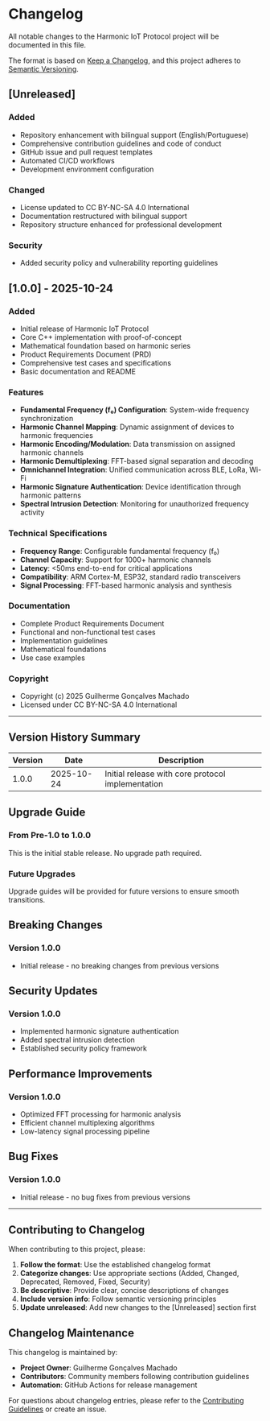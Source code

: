 # Changelog

All notable changes to the Harmonic IoT Protocol project will be documented in this file.

The format is based on [Keep a Changelog](https://keepachangelog.com/en/1.0.0/),
and this project adheres to [Semantic Versioning](https://semver.org/spec/v2.0.0.html).

## [Unreleased]

### Added
- Repository enhancement with bilingual support (English/Portuguese)
- Comprehensive contribution guidelines and code of conduct
- GitHub issue and pull request templates
- Automated CI/CD workflows
- Development environment configuration

### Changed
- License updated to CC BY-NC-SA 4.0 International
- Documentation restructured with bilingual support
- Repository structure enhanced for professional development

### Security
- Added security policy and vulnerability reporting guidelines

## [1.0.0] - 2025-10-24

### Added
- Initial release of Harmonic IoT Protocol
- Core C++ implementation with proof-of-concept
- Mathematical foundation based on harmonic series
- Product Requirements Document (PRD)
- Comprehensive test cases and specifications
- Basic documentation and README

### Features
- **Fundamental Frequency (f₀) Configuration**: System-wide frequency synchronization
- **Harmonic Channel Mapping**: Dynamic assignment of devices to harmonic frequencies
- **Harmonic Encoding/Modulation**: Data transmission on assigned harmonic channels
- **Harmonic Demultiplexing**: FFT-based signal separation and decoding
- **Omnichannel Integration**: Unified communication across BLE, LoRa, Wi-Fi
- **Harmonic Signature Authentication**: Device identification through harmonic patterns
- **Spectral Intrusion Detection**: Monitoring for unauthorized frequency activity

### Technical Specifications
- **Frequency Range**: Configurable fundamental frequency (f₀)
- **Channel Capacity**: Support for 1000+ harmonic channels
- **Latency**: <50ms end-to-end for critical applications
- **Compatibility**: ARM Cortex-M, ESP32, standard radio transceivers
- **Signal Processing**: FFT-based harmonic analysis and synthesis

### Documentation
- Complete Product Requirements Document
- Functional and non-functional test cases
- Implementation guidelines
- Mathematical foundations
- Use case examples

### Copyright
- Copyright (c) 2025 Guilherme Gonçalves Machado
- Licensed under CC BY-NC-SA 4.0 International

---

## Version History Summary

| Version | Date | Description |
|---------|------|-------------|
| 1.0.0 | 2025-10-24 | Initial release with core protocol implementation |

## Upgrade Guide

### From Pre-1.0 to 1.0.0
This is the initial stable release. No upgrade path required.

### Future Upgrades
Upgrade guides will be provided for future versions to ensure smooth transitions.

## Breaking Changes

### Version 1.0.0
- Initial release - no breaking changes from previous versions

## Security Updates

### Version 1.0.0
- Implemented harmonic signature authentication
- Added spectral intrusion detection
- Established security policy framework

## Performance Improvements

### Version 1.0.0
- Optimized FFT processing for harmonic analysis
- Efficient channel multiplexing algorithms
- Low-latency signal processing pipeline

## Bug Fixes

### Version 1.0.0
- Initial release - no bug fixes from previous versions

---

## Contributing to Changelog

When contributing to this project, please:

1. **Follow the format**: Use the established changelog format
2. **Categorize changes**: Use appropriate sections (Added, Changed, Deprecated, Removed, Fixed, Security)
3. **Be descriptive**: Provide clear, concise descriptions of changes
4. **Include version info**: Follow semantic versioning principles
5. **Update unreleased**: Add new changes to the [Unreleased] section first

## Changelog Maintenance

This changelog is maintained by:
- **Project Owner**: Guilherme Gonçalves Machado
- **Contributors**: Community members following contribution guidelines
- **Automation**: GitHub Actions for release management

For questions about changelog entries, please refer to the [Contributing Guidelines](CONTRIBUTING.md) or create an issue.
